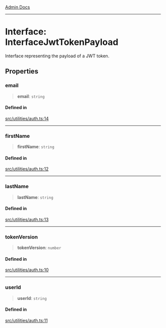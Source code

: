 [Admin Docs](/)

***

# Interface: InterfaceJwtTokenPayload

Interface representing the payload of a JWT token.

## Properties

### email

> **email**: `string`

#### Defined in

[src/utilities/auth.ts:14](https://github.com/Suyash878/talawa-api/blob/cfd688207611ba245c99edd8dbaccb2cdbf6a043/src/utilities/auth.ts#L14)

***

### firstName

> **firstName**: `string`

#### Defined in

[src/utilities/auth.ts:12](https://github.com/Suyash878/talawa-api/blob/cfd688207611ba245c99edd8dbaccb2cdbf6a043/src/utilities/auth.ts#L12)

***

### lastName

> **lastName**: `string`

#### Defined in

[src/utilities/auth.ts:13](https://github.com/Suyash878/talawa-api/blob/cfd688207611ba245c99edd8dbaccb2cdbf6a043/src/utilities/auth.ts#L13)

***

### tokenVersion

> **tokenVersion**: `number`

#### Defined in

[src/utilities/auth.ts:10](https://github.com/Suyash878/talawa-api/blob/cfd688207611ba245c99edd8dbaccb2cdbf6a043/src/utilities/auth.ts#L10)

***

### userId

> **userId**: `string`

#### Defined in

[src/utilities/auth.ts:11](https://github.com/Suyash878/talawa-api/blob/cfd688207611ba245c99edd8dbaccb2cdbf6a043/src/utilities/auth.ts#L11)

